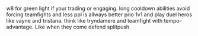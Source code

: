 w8 for green light if your trading or engaging. long cooldown abilities
avoid forcing teamfights and less ppl is allways better prio 1v1 and play duel heros like vayne and tristana. think like tryndamere and teamfight with tempo-advantage. Like when they come defend splitpush